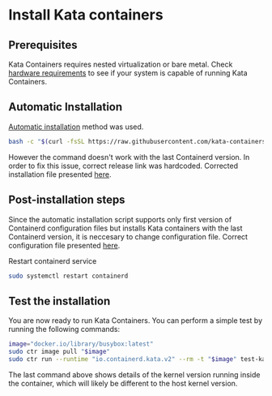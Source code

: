 # Install Kata containers

## Prerequisites

Kata Containers requires nested virtualization or bare metal. Check 
[hardware requirements](https://github.com/kata-containers/kata-containers/blob/main/src/runtime/README.md#hardware-requirements) to see if your system is capable of running Kata 
Containers.

## Automatic Installation

[Automatic installation](https://github.com/kata-containers/kata-containers/blob/main/utils/README.md) method was used. 

```bash
bash -c "$(curl -fsSL https://raw.githubusercontent.com/kata-containers/kata-containers/main/utils/kata-manager.sh)"
```

However the command doesn't work with the last Containerd version. In order to fix this issue, correct release link was hardcoded. Corrected installation file presented [here](/kata/local/configuration/install.sh).

## Post-installation steps

Since the automatic installation script supports only first version of Containerd configuration files but installs Kata containers with the last  Containerd version, it is neccesary to change configuration file. Correct configuration file presented [here](/kata/local/configuration/containerd/config.toml). 

Restart containerd service

 ```bash
sudo systemctl restart containerd
```

## Test the installation

You are now ready to run Kata Containers. You can perform a simple test by
running the following commands:

```bash
image="docker.io/library/busybox:latest"
sudo ctr image pull "$image"
sudo ctr run --runtime "io.containerd.kata.v2" --rm -t "$image" test-kata uname -r
```

The last command above shows details of the kernel version running inside the
container, which will likely be different to the host kernel version. 
